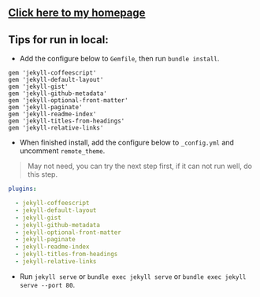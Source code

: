 ## [Click here to my homepage](https://xinii.github.io/)

## Tips for run in local:

* Add the configure below to `Gemfile`, then run `bundle install`.

```Gemfile
gem 'jekyll-coffeescript'
gem 'jekyll-default-layout'
gem 'jekyll-gist'
gem 'jekyll-github-metadata'
gem 'jekyll-optional-front-matter'
gem 'jekyll-paginate'
gem 'jekyll-readme-index'
gem 'jekyll-titles-from-headings'
gem 'jekyll-relative-links'
```

* When finished install, add the configure below to `_config.yml` and uncomment `remote_theme`.
> May not need, you can try the next step first, if it can not run well, do this step.

```yml
plugins:

  - jekyll-coffeescript
  - jekyll-default-layout
  - jekyll-gist
  - jekyll-github-metadata
  - jekyll-optional-front-matter
  - jekyll-paginate
  - jekyll-readme-index
  - jekyll-titles-from-headings
  - jekyll-relative-links
```

* Run `jekyll serve` or `bundle exec jekyll serve` or `bundle exec jekyll serve --port 80`.
